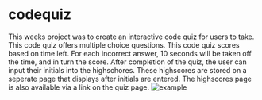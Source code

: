# codequiz
This weeks project was to create an interactive code quiz for users to take.
This code quiz offers multiple choice questions.
This code quiz scores based on time left.
For each incorrect answer, 10 seconds will be taken off the time, and in turn the score.
After completion of the quiz, the user can input their initials into the highschores.
These highscores are stored on a seperate page that displays after initials are entered.
The highscores page is also available via a link on the quiz page.
![example](https://user-images.githubusercontent.com/106569591/177906289-e76a0960-13f5-462a-bb75-f26f5d9e46f6.png)
